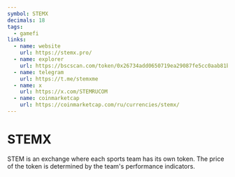 ```yaml
---
symbol: STEMX
decimals: 18
tags:
  - gamefi
links:
  - name: website
    url: https://stemx.pro/
  - name: explorer
    url: https://bscscan.com/token/0x26734add0650719ea29087fe5cc0aab81b4f237d
  - name: telegram
    url: https://t.me/stemxme
  - name: x
    url: https://x.com/STEMRUCOM
  - name: coinmarketcap
    url: https://coinmarketcap.com/ru/currencies/stemx/
---
```


# STEMX

STEM is an exchange where each sports team has its own token. The price of the token is determined by the team's performance indicators.

